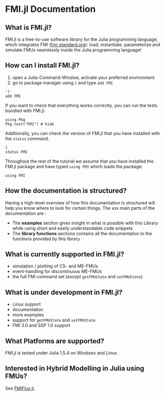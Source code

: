 
# FMI.jl Documentation

## What is FMI.jl?
FMI.jl is a free-to-use software library for the Julia programming language, which integrates FMI ([fmi-standard.org](http://fmi-standard.org/)): load, instantiate, parameterize and simulate FMUs seamlessly inside the Julia programming language!

## How can I install FMI.jl?
1. open a Julia-Command-Window, activate your preferred environment
1. go to package manager using ```]``` and type ```add FMI```
```@repl
']'
add FMI
```

If you want to check that everything works correctly, you can run the tests bundled with FMI.jl:
```@repl
using Pkg
Pkg.test("FMI") # hide
```

Additionally, you can check the version of FMI.jl that you have installed with the ```status``` command.
```@repl
]
status FMI
```

Throughout the rest of the tutorial we assume that you have installed the FMI.jl package and have typed ```using FMI``` which loads the package:

```@repl
using FMI
```

## How the documentation is structured?
Having a high-level overview of how this documentation is structured will help you know where to look for certain things. The xxx main parts of the documentation are :
- The __examples__ section gives insight in what is possible with this Library while using short and easily understandable code snippets
- The __library functions__ sections contains all the documentation to the functions provided by this library

## What is currently supported in FMI.jl?
- simulation / plotting of CS- and ME-FMUs
- event-handling for discontinuous ME-FMUs
- the full FMI command set (except ```getFMUState``` and ```setFMUState```)

## What is under development in FMI.jl?
- Linux support
- documentation
- more examples
- support for ```getFMUState``` and ```setFMUState```
- FMI 3.0 and SSP 1.0 support

## What Platforms are supported?
FMI.jl is tested under Julia 1.5.4 on Windows and Linux.

## Interested in Hybrid Modelling in Julia using FMUs?
See [FMIFlux.jl](https://github.com/ThummeTo/FMIFlux.jl).
